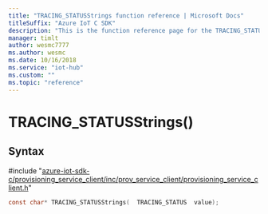 ```yaml
---                             
title: "TRACING_STATUSStrings function reference | Microsoft Docs" 
titleSuffix: "Azure IoT C SDK"            
description: "This is the function reference page for the TRACING_STATUSStrings() function in the Azure IoT C SDK. This SDK is used with Azure IoT Hub and Azure IoT Hub Device Provisioning Service"            
manager: timlt                 
author: wesmc7777              
ms.author: wesmc               
ms.date: 10/16/2018                    
ms.service: "iot-hub"             
ms.custom: ""                
ms.topic: "reference"        
---                            
```


# TRACING_STATUSStrings()

## Syntax

\#include "[azure-iot-sdk-c/provisioning_service_client/inc/prov_service_client/provisioning_service_client.h](../provisioning-service-client-h.md)"  
```C
const char* TRACING_STATUSStrings(  TRACING_STATUS  value);
```

